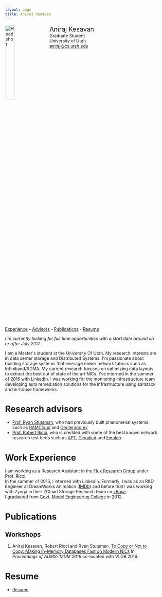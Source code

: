 ```yaml
---
layout: page
title: Aniraj Kesavan
---
```


<div style="width: 100%; display: inline-block;">
<img src="{{ site.baseurl }}/public/aniraj-kesavan.jpeg" alt="Headshot" width="25%" style="float: left;"/>
<div style="float: left; padding-left: 20px;">
<span style="font-size: 150%;">Aniraj Kesavan</span><br>
Graduate Student<br>
University of Utah<br>
<a href="mailto:aniraj@cs.utah.edu">aniraj@cs.utah.edu</a>
</div>
</div>

<p></p>

[Experience](#workex) -
[Advisors](#advisors) -
[Publications](#publications) - 
[Resume](#cv)

*I'm currently looking for full time opportunities with a start date around on or after July 2017.*

I am a Master's student at the University Of Utah. My research interests are in data center storage and Distributed Systems.
I'm passionate about building storage systems that leverage newer network fabrics such as Infiniband/RDMA. My current research focuses on optimizing data layouts to extract the best out of state of the art NICs.
I've interned in the summer of 2016 with LinkedIn. I was working for the monitoring infrastructure team developing auto remediation solutions for the infrastructure using saltstack and in-house frameworks.


# <a name="advisors"></a> Research advisors
- [Prof. Ryan Stutsman](http://rstutsman.github.io/), who had previously built phenomenal systems
such as [RAMCloud](http://ramcloud.stanford.edu/) and [Deuteronomy](https://www.microsoft.com/en-us/research/publication/high-performance-transactions-in-deuteronomy/)
- [Prof. Robert Ricci](http://www.flux.utah.edu/users/ricci/), who is credited with some of the best known network research test beds such as [APT](https://www.aptlab.net/), [Cloudlab](https://www.cloudlab.us) and [Emulab](http://emulab.net/).

# <a name="workex"></a> Work Experience
I am working as a Research Assistant in the [Flux Research Group](https://www.flux.utah.edu/) under Prof. Ricci.<br>
In the summer of 2016, I interned with LinkedIn.
Formerly, I was as an R&D Engineer at DreamWorks Animation ([IMDb](http://www.imdb.com/name/nm6593212/))
and before that I was working with Zynga in their ZCloud Storage Research team on [zBase](https://zynga.com/blogs/engineering/zbase-high-performance-elastic-distributed-key-value-store-2).<br>
I graduated from [Govt. Model Engineering College](http://www.mec.ac.in/) in 2012.

# <a name="publications"></a> Publications

## Workshops

1. Aniraj Kesavan, Robert Ricci and Ryan Stutsman.
   [To Copy or Not to Copy: Making In-Memory Databases Fast on Modern NICs](./papers/imdm-2016.pdf)
   In *Proceedings of ADMS-IMDM 2016* co-located with VLDB 2016.

# <a name="cv"></a> Resume

- [Resume](./public/cv-kesavan.pdf)

